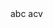 <!doctype html>
<head>
  <meta charset="utf-8"
  <title>abc</title>
</head>
<body>
acv <a href="https://validator.w3.org/nu/#textarea"></a>
</body> 
